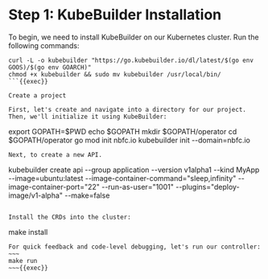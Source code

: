 # Step 1: KubeBuilder Installation

To begin, we need to install KubeBuilder on our Kubernetes cluster. Run the following commands:

```
curl -L -o kubebuilder "https://go.kubebuilder.io/dl/latest/$(go env GOOS)/$(go env GOARCH)"
chmod +x kubebuilder && sudo mv kubebuilder /usr/local/bin/
```{{exec}}

Create a project

First, let's create and navigate into a directory for our project. Then, we'll initialize it using KubeBuilder:
```
export GOPATH=$PWD
echo $GOPATH
mkdir $GOPATH/operator
cd $GOPATH/operator
go mod init nbfc.io
kubebuilder init --domain=nbfc.io
```{{exec}}
Next, to create a new API.
```
kubebuilder create api --group application --version v1alpha1 --kind MyApp --image=ubuntu:latest --image-container-command="sleep,infinity" --image-container-port="22" --run-as-user="1001" --plugins="deploy-image/v1-alpha" --make=false
```{{exec}}

Install the CRDs into the cluster:
```
make install
```{{exec}}
For quick feedback and code-level debugging, let's run our controller:
~~~
make run
~~~{{exec}}
